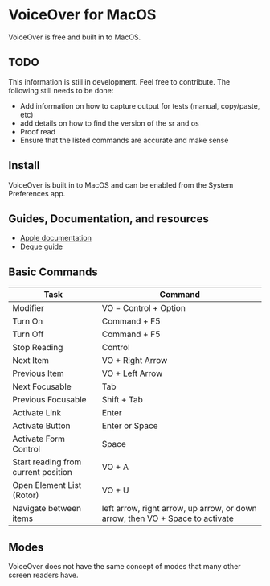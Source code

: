 # VoiceOver for MacOS

VoiceOver is free and built in to MacOS.

## TODO

This information is still in development. Feel free to contribute. The following still needs to be done:

* Add information on how to capture output for tests (manual, copy/paste, etc)
* add details on how to find the version of the sr and os
* Proof read
* Ensure that the listed commands are accurate and make sense

## Install

VoiceOver is built in to MacOS and can be enabled from the System Preferences app.

## Guides, Documentation, and resources

* [Apple documentation](https://www.apple.com/accessibility/mac/vision/)
* [Deque guide](https://dequeuniversity.com/screenreaders/voiceover-keyboard-shortcuts)

## Basic Commands

| Task | Command |
|---|---|
| Modifier | VO = Control + Option |
| Turn On | Command + F5 |
| Turn Off | Command + F5 |
| Stop Reading | Control |
| Next Item | VO + Right Arrow |
| Previous Item | VO + Left Arrow |
| Next Focusable | Tab |
| Previous Focusable | Shift + Tab |
| Activate Link | Enter |
| Activate Button | Enter or Space |
| Activate Form Control | Space |
| Start reading from current position | VO + A |
| Open Element List (Rotor) | VO + U |
| Navigate between items | left arrow, right arrow, up arrow, or down arrow, then VO + Space to activate |

## Modes

VoiceOver does not have the same concept of modes that many other screen readers have.

